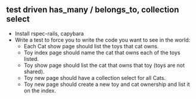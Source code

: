 ## test driven has_many / belongs_to, collection select

* Install rspec-rails, capybara
* Write a test to force you to write the code you want to see in the world:
  * Each Cat show page should list the toys that cat owns.
  * Toy index page should name the cat that owns each of the toys listed.
  * Toy show page should list the cat that owns that toy (toys are not shared).
  * Toy new page should have a collection select for all Cats.
  * Toy new page should create a new toy and cat ownership and list it on the index.
